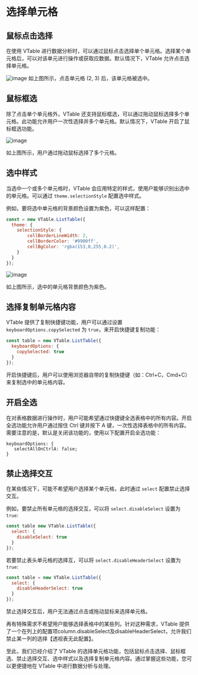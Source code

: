 # 选择单元格

## 鼠标点击选择

在使用 VTable 进行数据分析时，可以通过鼠标点击选择单个单元格。选择某个单元格后，可以对该单元进行操作或获取应数据。默认情况下，VTable 允许点击选择单元格。

![image](https://lf9-dp-fe-cms-tos.byteorg.com/obj/bit-cloud/48c337ece11d289fc4644a20d.png)
如上图所示，点击单元格 (2, 3) 后，该单元格被选中。

## 鼠标框选

除了点击单个单元格外，VTable 还支持鼠标框选，可以通过拖动鼠标选择多个单元格。此功能允许用户一次性选择并多个单元格。默认情况下，VTable 开启了鼠标框选功能。

![image](https://lf9-dp-fe-cms-tos.byteorg.com/obj/bit-cloud/eb08aeafba39ab34c8a08c60f.png)

如上图所示，用户通过拖动鼠标选择了多个元格。

## 选中样式

当选中一个或多个单元格时，VTable 会应用特定的样式，使用户能够识别出选中的单元格。可以通过 `theme.selectionStyle` 配置选中样式。

例如，要将选中单元格的背景颜色设置为紫色，可以这样配置：

```javascript
const = new VTable.ListTable({
  theme: {
    selectionStyle: {
        cellBorderLineWidth: 2,
        cellBorderColor: '#9900ff',
        cellBgColor: 'rgba(153,0,255,0.2)',
    }
  }
});
```

![image](https://lf9-dp-fe-cms-tos.byteorg.com/obj/bit-cloud/a2c7623458257d15626270909.png)

如上图所示，选中的单元格背景颜色为紫色。

## 选择复制单元格内容

VTable 提供了复制快捷键功能，用户可以通过设置 `keyboardOptions.copySelected` 为 `true`，来开启快捷键复制功能：

```javascript
const table = new VTable.ListTable({
  keyboardOptions: {
    copySelected: true
  }
});
```

开启快捷键后，用户可以使用浏览器自带的复制快捷键（如：Ctrl+C，Cmd+C）来复制选中的单元格内容。

## 开启全选

在对表格数据进行操作时，用户可能希望通过快捷键全选表格中的所有内容。开启全选功能允许用户通过按住 Ctrl 键并按下 A 键，一次性选择表格中的所有内容。需要注意的是，默认是关闭该功能的，使用以下配置开启全选功能：

    keyboardOptions: {
       selectAllOnCtrlA: false;
    }

## 禁止选择交互

在某些情况下，可能不希望用户选择某个单元格，此时通过 `select` 配置禁止选择交互。

例如，要禁止所有单元格的选择交互，可以将 `select.disableSelect` 设置为 `true`:

```javascript
const table new VTable.ListTable({
  select: {
    disableSelect: true
  }
});
```

若要禁止表头单元格的选择互，可以将 `select.disableHeaderSelect` 设置为 `true`:

```javascript
const table = new VTable.ListTable({
  select: {
    disableHeaderSelect: true
  }
});
```

禁止选择交互后，用户无法通过点击或拖动鼠标来选择单元格。

再有特殊需求不希望用户能够选择表格中的某些列。针对这种需求，VTable 提供了一个在列上的配置项column.disableSelect及disableHeaderSelect，允许我们禁止某一列的选择【透视表无此配置】。

至此，我们已经介绍了 VTable 的选择单元格功能，包括鼠标点击选择、鼠标框选、禁止选择交互、选中样式以及选择复制单元格内容。通过掌握这些功能，您可以更便捷地在 VTable 中进行数据分析与处理。
